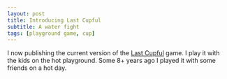 ```yaml
---
layout: post
title: Introducing Last Cupful
subtitle: A water fight
tags: [playground game, cup]
---
```


I now publishing the current version of the [Last Cupful](https://tripleli.com/cup) game. I play it with the kids on the hot playground. Some 8+ years ago I played it with some friends on a hot day.
